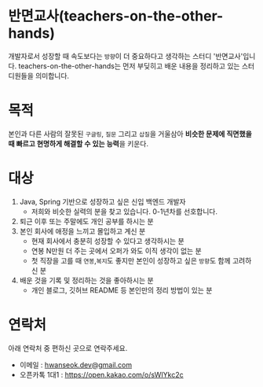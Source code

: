# 반면교사(teachers-on-the-other-hands)

개발자로서 성장할 때 속도보다는 `방향`이 더 중요하다고 생각하는 스터디 '반면교사'입니다. teachers-on-the-other-hands는 먼저 부딪히고 배운 내용을 정리하고 있는 스터디원들을 의미합니다.  

# 목적

본인과 다른 사람의 잘못된 `구글링`, `질문` 그리고 `삽질`을 거울삼아 **비슷한 문제에 직면했을 때 빠르고 현명하게 해결할 수 있는 능력**을 키운다.  

# 대상

1. Java, Spring 기반으로 성장하고 싶은 신입 백엔드 개발자
    - 저희와 비슷한 실력의 분을 찾고 있습니다. 0-1년차를 선호합니다.
1. 퇴근 이후 또는 주말에도 개인 공부를 하시는 분
1. 본인 회사에 애정을 느끼고 몰입하고 계신 분
    - 현재 회사에서 충분히 성장할 수 있다고 생각하시는 분
    - 연봉 N만원 더 주는 곳에서 오퍼가 와도 이직 생각이 없는 분
    - 첫 직장을 고를 때 `연봉`,`복지`도 좋지만 본인이 성장하고 싶은 `방향`도 함께 고려하신 분
1. 배운 것을 기록 및 정리하는 것을 좋아하시는 분
    - 개인 블로그, 깃허브 README 등 본인만의 정리 방법이 있는 분

# 연락처

아래 연락처 중 편하신 곳으로 연락주세요.  

- 이메일 : hwanseok.dev@gmail.com
- 오픈카톡 1대1 : <https://open.kakao.com/o/sWIYkc2c>
